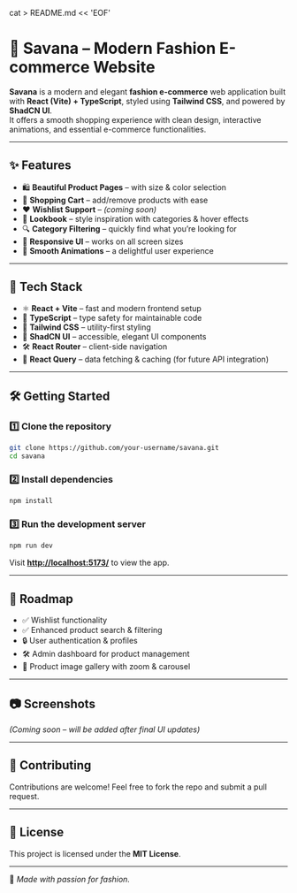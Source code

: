cat > README.md << 'EOF'
# 🌸 Savana – Modern Fashion E-commerce Website

**Savana** is a modern and elegant **fashion e-commerce** web application built with **React (Vite) + TypeScript**, styled using **Tailwind CSS**, and powered by **ShadCN UI**.  
It offers a smooth shopping experience with clean design, interactive animations, and essential e-commerce functionalities.

---

## ✨ Features
- 🛍️ **Beautiful Product Pages** – with size & color selection
- 🛒 **Shopping Cart** – add/remove products with ease
- ❤️ **Wishlist Support** – *(coming soon)*
- 👗 **Lookbook** – style inspiration with categories & hover effects
- 🔍 **Category Filtering** – quickly find what you’re looking for
- 📱 **Responsive UI** – works on all screen sizes
- 🎨 **Smooth Animations** – a delightful user experience

---

## 🚀 Tech Stack
- ⚛️ **React + Vite** – fast and modern frontend setup  
- 📘 **TypeScript** – type safety for maintainable code  
- 🎨 **Tailwind CSS** – utility-first styling  
- 🧩 **ShadCN UI** – accessible, elegant UI components  
- 🛠️ **React Router** – client-side navigation  
- 🔄 **React Query** – data fetching & caching (for future API integration)  

---

## 🛠️ Getting Started

### 1️⃣ Clone the repository
```bash
git clone https://github.com/your-username/savana.git
cd savana
```

### 2️⃣ Install dependencies

```bash
npm install
```

### 3️⃣ Run the development server

```bash
npm run dev
```

Visit **[http://localhost:5173/](http://localhost:5173/)** to view the app.

---

## 📌 Roadmap

* ✅ Wishlist functionality
* ✅ Enhanced product search & filtering
* 🔒 User authentication & profiles
* 🛠️ Admin dashboard for product management
* 📸 Product image gallery with zoom & carousel

---

## 📷 Screenshots

*(Coming soon – will be added after final UI updates)*

---

## 🤝 Contributing

Contributions are welcome! Feel free to fork the repo and submit a pull request.

---

## 📄 License

This project is licensed under the **MIT License**.

---

💖 *Made with passion for fashion.*



